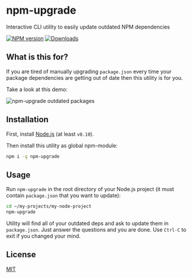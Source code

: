 # npm-upgrade
Interactive CLI utility to easily update outdated NPM dependencies

[![NPM version][npm-image]][npm-url] [![Downloads][downloads-image]][npm-url]

## What is this for?
If you are tired of manually upgrading `package.json` every time your package dependencies are getting out of date then this utility is for you.

Take a look at this demo:

![npm-upgrade outdated packages](https://cloud.githubusercontent.com/assets/302213/11168821/08311b90-8bb2-11e5-9a71-5da73682ed44.gif)

## Installation
First, install [Node.js](https://nodejs.org) (at least `v0.10`).

Then install this utility as global npm-module:
```sh
npm i -g npm-upgrade
```

## Usage
Run `npm-upgrade` in the root directory of your Node.js project (it must contain `package.json` that you want to update):
```sh
cd ~/my-projects/my-node-project
npm-upgrade
```
Utility will find all of your outdated deps and ask to update them in `package.json`. Just answer the questions and you are done.
Use `Ctrl-C` to exit if you changed your mind.

## License

[MIT](LICENSE)

[downloads-image]: https://img.shields.io/npm/dt/npm-upgrade.svg
[npm-url]: https://www.npmjs.com/package/npm-upgrade
[npm-image]: https://img.shields.io/npm/v/npm-upgrade.svg
